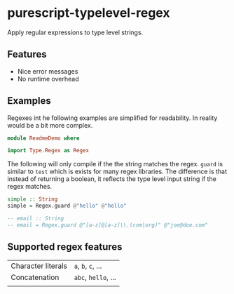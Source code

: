# purescript-typelevel-regex

Apply regular expressions to type level strings.

## Features

- Nice error messages
- No runtime overhead

## Examples

Regexes int he following examples are simplified for readability.
In reality would be a bit more complex.


```hs
module ReadmeDemo where

import Type.Regex as Regex
```

The following will only compile if the the string matches the regex.
`guard` is similar to `test` which is exists for many regex libraries.
The difference is that instead of returning a boolean,
it reflects the type level input string if the regex matches.



```hs
simple :: String
simple = Regex.guard @"hello" @"hello"

-- email :: String
-- email = Regex.guard @"[a-z]@[a-z]\\.(com|org)" @"joe@doe.com"
```


## Supported regex features

|                    |                     |
| ------------------ | ------------------- |
| Character literals | `a`, `b`, `c`, ...  |
| Concatenation      | `abc`, `hello`, ... |
|                    |                     |



```hs

```